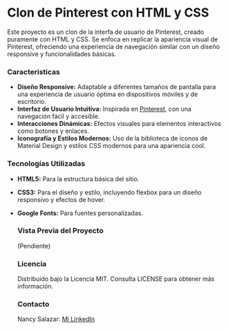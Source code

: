 # Clon de Pinterest con HTML y CSS

Este proyecto es un clon de la interfa de usuario de Pinterest, creado puramente con HTML y CSS. Se enfoca en replicar la apariencia visual de Pinterest, ofreciendo una experiencia de navegación similar con un diseño responsive y funcionalidades básicas.

### Caracteristicas
+ **Diseño Responsive:** Adaptable a diferentes tamaños de pantalla para una experiencia de usuario óptima en dispositivos móviles y de escritorio.
+ **Interfaz de Usuario Intuitiva:** Inspirada en [Pinterest](https://www.pinterest.es/), con una navegación fácil y accesible.
+ **Interacciones Dinámicas:** Efectos visuales para elementos interactivos como botones y enlaces.
+ **Iconografía y Estilos Modernos:** Uso de la biblioteca de íconos de Material Design y estilos CSS modernos para una apariencia cool.

### Tecnologías Utilizadas
+ **HTML5:** Para la estructura básica del sitio.
+ **CSS3:** Para el diseño y estilo, incluyendo flexbox para un diseño responsivo y efectos de hover.
+ **Google Fonts:** Para fuentes personalizadas.

  ### Vista Previa del Proyecto
  (Pendiente)

  ### Licencia
  Distribuido bajo la Licencia MIT. Consulta LICENSE para obtener más información.

  ### Contacto
  Nancy Salazar: [Mi LinkedIn](https://www.linkedin.com/in/lili-del-jes%C3%BAs-l%C3%B3pez-reyes-a8995a283/)
